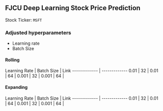 ## FJCU Deep Learning Stock Price Prediction

Stock Ticker: `MSFT`

### Adjusted hyperparameters
- Learning rate
- Batch Size

#### Rolling
Learning Rate | Batch Size | Link
------------- | -------------
0.01 | 32 | 
0.01 | 64 | 
0.001 | 32 | 
0.001 | 64 | 


#### Expanding
Learning Rate | Batch Size | Link
------------- | -------------
0.01 | 32 | 
0.01 | 64 | 
0.001 | 32 | 
0.001 | 64 | 


